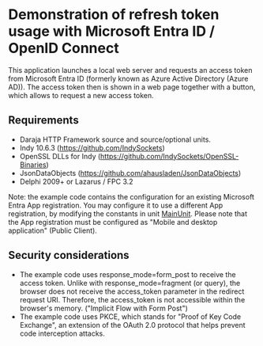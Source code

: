 # Demonstration of refresh token usage with Microsoft Entra ID / OpenID Connect

This application launches a local web server and requests an access token from Microsoft Entra ID (formerly known as Azure Active Directory (Azure AD)). The access token then is shown in a web page together with a button, which allows to request a new access token. 

## Requirements
* Daraja HTTP Framework source and source/optional units.
* Indy 10.6.3 (https://github.com/IndySockets)
* OpenSSL DLLs for Indy (https://github.com/IndySockets/OpenSSL-Binaries)
* JsonDataObjects (https://github.com/ahausladen/JsonDataObjects)
* Delphi 2009+ or Lazarus / FPC 3.2

Note: the example code contains the configuration for an existing Microsoft Entra App registration. 
You may configure it to use a different App registration, by modifying the constants in unit [MainUnit](MainUnit.pas).
Please note that the App registration must be configured as "Mobile and desktop application" (Public Client).   

## Security considerations
* The example code uses response_mode=form_post to receive the access token. Unlike with response_mode=fragment (or query), the browser does not receive the access_token parameter in the redirect request URI. Therefore, the access_token is not accessible within the browser's memory. ("Implicit Flow with Form Post")
* The example code uses PKCE, which stands for "Proof of Key Code Exchange", an extension of the OAuth 2.0 protocol that helps prevent code interception attacks.


